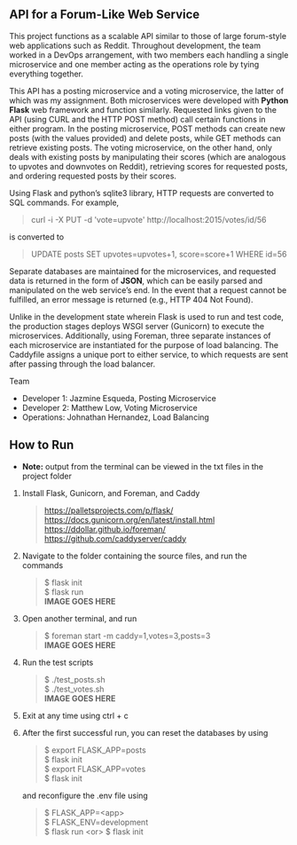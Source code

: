 ## API for a Forum-Like Web Service
This project functions as a scalable API similar to those of large forum-style web applications such as Reddit. Throughout development, the team worked in a DevOps arrangement, with two members each handling a single microservice and one member acting as the operations role by tying everything together.

This API has a posting microservice and a voting microservice, the latter of which was my assignment. Both microservices were developed with **Python Flask** web framework and function similarly. Requested links given to the API (using CURL and the HTTP POST method) call certain functions in either program. In the posting microservice, POST methods can create new posts (with the values provided) and delete posts, while GET methods can retrieve existing posts. The voting microservice, on the other hand, only deals with existing posts by manipulating their scores (which are analogous to upvotes and downvotes on Reddit), retrieving scores for requested posts, and ordering requested posts by their scores. 

Using Flask and python’s sqlite3 library, HTTP requests are converted to SQL commands. For example,
>curl -i -X PUT -d 'vote=upvote' http://localhost:2015/votes/id/56

is converted to 
>UPDATE posts SET upvotes=upvotes+1, score=score+1 WHERE id=56

Separate databases are maintained for the microservices, and requested data is returned in the form of **JSON**, which can be easily parsed and manipulated on the web service’s end. In the event that a request cannot be fulfilled, an error message is returned (e.g., HTTP 404 Not Found).

Unlike in the development state wherein Flask is used to run and test code, the production stages deploys WSGI server (Gunicorn) to execute the microservices. Additionally, using Foreman, three separate instances of each microservice are instantiated for the purpose of load balancing. The Caddyfile assigns a unique port to either service, to which requests are sent after passing through the load balancer.

Team
- Developer 1: Jazmine Esqueda, Posting Microservice
- Developer 2: Matthew Low, Voting Microservice
- Operations: Johnathan Hernandez, Load Balancing

## How to Run
* **Note:** output from the terminal can be viewed in the txt files in the project folder
1. Install Flask, Gunicorn, and Foreman, and Caddy
   >https://palletsprojects.com/p/flask/
   >https://docs.gunicorn.org/en/latest/install.html
   >https://ddollar.github.io/foreman/
   >https://github.com/caddyserver/caddy
2. Navigate to the folder containing the source files, and run the commands
   >$ flask init  
   >$ flask run  
**IMAGE GOES HERE**
3. Open another terminal, and run
   >$ foreman start -m caddy=1,votes=3,posts=3  
**IMAGE GOES HERE**
4. Run the test scripts
   >$ ./test_posts.sh  
   >$ ./test_votes.sh  
**IMAGE GOES HERE**
5. Exit at any time using ctrl + c
6. After the first successful run, you can reset the databases by using
   >$ export FLASK_APP=posts  
   >$ flask init  
   >$ export FLASK_APP=votes  
   >$ flask init

   and reconfigure the .env file using 
   >$ FLASK_APP=\<app\>  
   >$ FLASK_ENV=development  
   >$ flask run \<or\> $ flask init  
